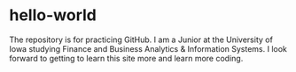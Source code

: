 # hello-world
The repository is for practicing GitHub. 
I am a Junior at the University of Iowa studying Finance and Business Analytics & Information Systems. I look forward to getting to learn this site more and learn more coding.
